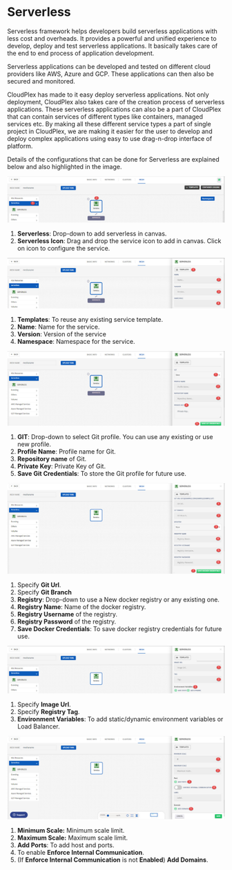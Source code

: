 # Serverless

Serverless framework helps developers build serverless applications with less cost and overheads. It provides a powerful and unified experience to develop, deploy and test serverless applications. It basically takes care of the end to end process of application development. 

Serverless applications can be developed and tested on different cloud providers like AWS, Azure and GCP. These applications can then also be secured and monitored. 

CloudPlex has made to it easy deploy serverless applications. Not only deployment, CloudPlex also takes care of the creation process of serverless applications. These serverless applications can also be a part of CloudPlex that can contain services of different types like containers, managed services etc. By making all these different service types a part of single project in CloudPlex, we are making it easier for the user to develop and deploy complex applications using easy to use drag-n-drop interface of platform.

Details of the configurations that can be done for Serverless are explained below and also highlighted in the image.

![1](imgs\1.jpg)

1. **Serverless**: Drop-down to add serverless in canvas. 
2. **Serverless Icon**: Drag and drop the service icon to add in canvas. Click on icon to configure the service.

![2](imgs\2.jpg)

1. **Templates**: To reuse any existing service template.
2. **Name**: Name for the service.
3. **Version**: Version of the service
4. **Namespace**: Namespace for the service.

![3](imgs\3.jpg)

1. **GIT**: Drop-down to select Git profile. You can use any existing or use new profile.
2. **Profile Name**: Profile name for Git.
3. **Repository name** of Git.
4. **Private Key**: Private Key of Git.
5. **Save Git Credentials**: To store the Git profile for future use.

![4](imgs\4.jpg)

1. Specify **Git Url**.
2. Specify **Git Branch**
3. **Registry**: Drop-down to use a New docker registry or any existing one.
4. **Registry Name**: Name of the docker registry.
5. **Registry Username** of the registry.
6. **Registry Password** of the registry.
7. **Save Docker Credentials**: To save docker registry credentials for future use. 

![5](imgs\5.jpg)

1. Specify **Image Url**.
2. Specify **Registry Tag**.
3. **Environment Variables**: To add static/dynamic environment variables or Load Balancer.

![6](imgs\6.jpg)

1. **Minimum Scale:** Minimum scale limit.
2. **Maximum Scale:** Maximum scale limit.
3. **Add Ports**: To add host and ports.
4. To enable **Enforce Internal Communication**.
5. (If **Enforce Internal Communication** is not **Enabled**) **Add Domains**.